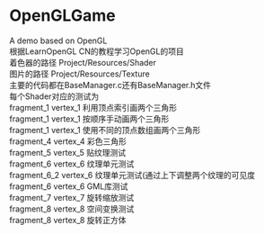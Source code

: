 # OpenGLGame
A demo based on OpenGL  
根据LearnOpenGL CN的教程学习OpenGL的项目  
着色器的路径 Project/Resources/Shader  
图片的路径 Project/Resources/Texture  
主要的代码都在BaseManager.c还有BaseManager.h文件  
每个Shader对应的测试为  
fragment_1   vertex_1    利用顶点索引画两个三角形  
fragment_1   vertex_1    按顺序手动画两个三角形  
fragment_1   vertex_1    使用不同的顶点数组画两个三角形  
fragment_4   vertex_4    彩色三角形  
fragment_5   vertex_5    贴纹理测试  
fragment_6   vertex_6    纹理单元测试  
fragment_6_2 vertex_6  纹理单元测试(通过上下调整两个纹理的可见度  
fragment_6   vertex_6    GML库测试  
fragment_7   vertex_7    旋转缩放测试  
fragment_8   vertex_8    空间变换测试  
fragment_8   vertex_8    旋转正方体  
